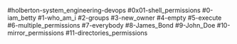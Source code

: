 #holberton-system_engineering-devops
#0x01-shell_permissions
#0-iam_betty
#1-who_am_i
#2-groups
#3-new_owner
#4-empty
#5-execute
#6-multiple_permissions
#7-everybody
#8-James_Bond
#9-John_Doe
#10-mirror_permissions
#11-directories_permissions

